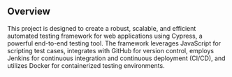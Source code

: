## Overview

This project is designed to create a robust, scalable, and efficient automated testing framework for web applications using Cypress, a powerful end-to-end testing tool. 
The framework leverages JavaScript for scripting test cases, integrates with GitHub for version control, employs Jenkins for continuous integration and continuous deployment (CI/CD), 
and utilizes Docker for containerized testing environments.

